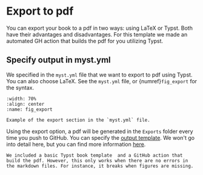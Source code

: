# Export to pdf

You can export your book to a pdf in two ways: using LaTeX or Typst. Both have their advantages and disadvantages. For this template we made an automated GH action that builds the pdf for you utilizing Typst.

## Specify output in myst.yml
We specified in the `myst.yml` file that we want to export to pdf using Typst. You can also choose LaTeX. See the `myst.yml` file, or {numref}`fig_export` for the syntax.

```{figure} figures/export.png
:width: 70%
:align: center
:name: fig_export

Example of the export section in the `myst.yml` file.
```

Using the export option, a pdf will be generated in the `Exports` folder every time you push to GitHub. You can specify the [output template](https://github.com/myst-templates). We won't go into detail here, but you can find more information [here](https://mystmd.org/guide/creating-pdf-documents).

```{note}
We included a basic Typst book template  and a GitHub action that build the pdf. However, this only works when there are no errors in the markdown files. For instance, it breaks when figures are missing.
```